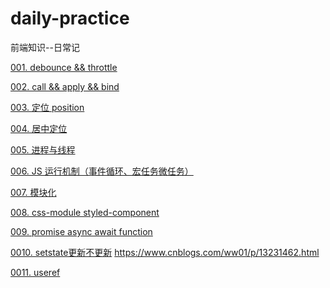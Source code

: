 # daily-practice
前端知识--日常记

[001. debounce && throttle](https://github.com/Hitsuoyue/daily-practice/tree/master/js/001_debounce%20%26%26%20throttle)

[002. call && apply && bind](https://github.com/Hitsuoyue/daily-practice/tree/master/js/002_call%20%26%26%20apply%20%26%26%20bind)

[003. 定位 position](https://github.com/Hitsuoyue/daily-practice/tree/master/css/002_position)

[004. 居中定位](https://github.com/Hitsuoyue/daily-practice/tree/master/css/001_position_center)

[005. 进程与线程](https://github.com/Hitsuoyue/daily-practice/tree/master/service/001_%E8%BF%9B%E7%A8%8B%E4%B8%8E%E7%BA%BF%E7%A8%8B)

[006. JS 运行机制（事件循环、宏任务微任务）](https://github.com/Hitsuoyue/daily-practice/tree/master/service/002_JS%E8%BF%90%E8%A1%8C%E6%9C%BA%E5%88%B6)

[007. 模块化]()

[008. css-module styled-component]()

[009. promise async await function]()

[0010. setstate更新不更新]()
https://www.cnblogs.com/ww01/p/13231462.html

[0011. useref]()

